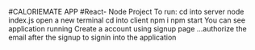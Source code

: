 #CALORIEMATE APP
#React- Node Project
To run:
cd into server 
node index.js
open a new terminal 
cd into client 
npm i 
npm start 
You can see application running 
Create a account using signup page ...authorize the email after the signup to signin into the application
